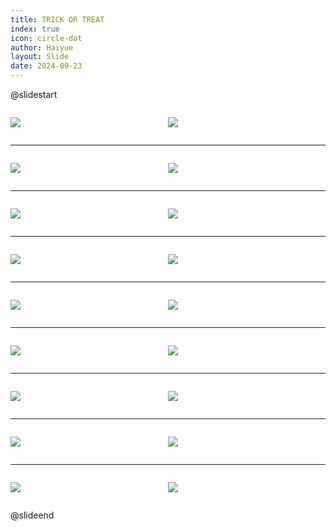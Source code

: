 ```yaml
---
title: TRICK OR TREAT
index: true
icon: circle-dot
author: Haiyue
layout: Slide
date: 2024-09-23
---
```

 
@slidestart

<div style="display:flex">
<div style="flex:1">

![](https://raw.githubusercontent.com/yclord/reading/refs/heads/master/english/Level-R/TRICK%20OR%20TREAT/001.webp)
</div>
<div style="flex:1">

![](https://raw.githubusercontent.com/yclord/reading/refs/heads/master/english/Level-R/TRICK%20OR%20TREAT/002.webp)
</div>
</div>

---

<div style="display:flex">
<div style="flex:1">

![](https://raw.githubusercontent.com/yclord/reading/refs/heads/master/english/Level-R/TRICK%20OR%20TREAT/003.webp)
</div>
<div style="flex:1">

![](https://raw.githubusercontent.com/yclord/reading/refs/heads/master/english/Level-R/TRICK%20OR%20TREAT/004.webp)
</div>
</div>

---

<div style="display:flex">
<div style="flex:1">

![](https://raw.githubusercontent.com/yclord/reading/refs/heads/master/english/Level-R/TRICK%20OR%20TREAT/005.webp)
</div>
<div style="flex:1">

![](https://raw.githubusercontent.com/yclord/reading/refs/heads/master/english/Level-R/TRICK%20OR%20TREAT/006.webp)
</div>
</div>

---

<div style="display:flex">
<div style="flex:1">

![](https://raw.githubusercontent.com/yclord/reading/refs/heads/master/english/Level-R/TRICK%20OR%20TREAT/007.webp)
</div>
<div style="flex:1">

![](https://raw.githubusercontent.com/yclord/reading/refs/heads/master/english/Level-R/TRICK%20OR%20TREAT/008.webp)
</div>
</div>

---

<div style="display:flex">
<div style="flex:1">

![](https://raw.githubusercontent.com/yclord/reading/refs/heads/master/english/Level-R/TRICK%20OR%20TREAT/009.webp)
</div>
<div style="flex:1">

![](https://raw.githubusercontent.com/yclord/reading/refs/heads/master/english/Level-R/TRICK%20OR%20TREAT/010.webp)
</div>
</div>

---

<div style="display:flex">
<div style="flex:1">

![](https://raw.githubusercontent.com/yclord/reading/refs/heads/master/english/Level-R/TRICK%20OR%20TREAT/011.webp)
</div>
<div style="flex:1">

![](https://raw.githubusercontent.com/yclord/reading/refs/heads/master/english/Level-R/TRICK%20OR%20TREAT/012.webp)
</div>
</div>

---

<div style="display:flex">
<div style="flex:1">

![](https://raw.githubusercontent.com/yclord/reading/refs/heads/master/english/Level-R/TRICK%20OR%20TREAT/013.webp)
</div>
<div style="flex:1">

![](https://raw.githubusercontent.com/yclord/reading/refs/heads/master/english/Level-R/TRICK%20OR%20TREAT/014.webp)
</div>
</div>

---

<div style="display:flex">
<div style="flex:1">

![](https://raw.githubusercontent.com/yclord/reading/refs/heads/master/english/Level-R/TRICK%20OR%20TREAT/015.webp)
</div>
<div style="flex:1">

![](https://raw.githubusercontent.com/yclord/reading/refs/heads/master/english/Level-R/TRICK%20OR%20TREAT/016.webp)
</div>
</div>

---

<div style="display:flex">
<div style="flex:1">

![](https://raw.githubusercontent.com/yclord/reading/refs/heads/master/english/Level-R/TRICK%20OR%20TREAT/017.webp)
</div>
<div style="flex:1">

![](https://raw.githubusercontent.com/yclord/reading/refs/heads/master/english/Level-R/TRICK%20OR%20TREAT/018.webp)
</div>
</div>

@slideend